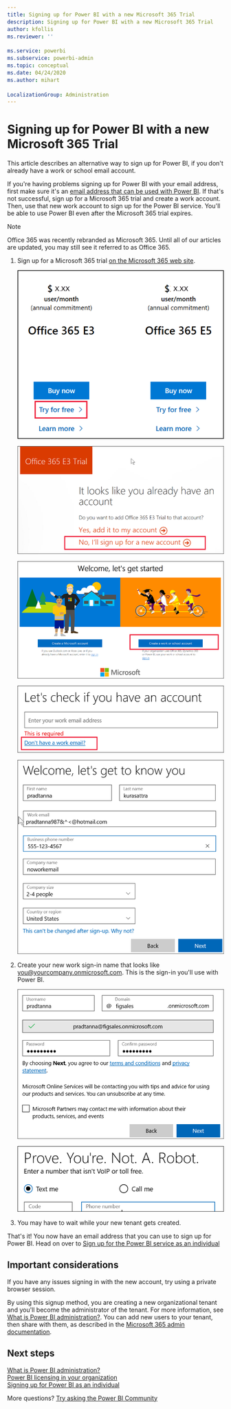 ```yaml
---
title: Signing up for Power BI with a new Microsoft 365 Trial
description: Signing up for Power BI with a new Microsoft 365 Trial
author: kfollis
ms.reviewer: ''

ms.service: powerbi
ms.subservice: powerbi-admin
ms.topic: conceptual
ms.date: 04/24/2020
ms.author: mihart

LocalizationGroup: Administration
---
```


# Signing up for Power BI with a new Microsoft 365 Trial

This article describes an alternative way to sign up for Power BI, if you don't already have a work or school email account. 

If you're having problems signing up for Power BI with your email address, first make sure it's an [email address that can be used with Power BI](service-self-service-signup-for-power-bi.md#supported-email-addresses). If that's not successful, sign up for a Microsoft 365 trial and create a work account. Then, use that new work account to sign up for the Power BI service. You'll be able to use Power BI even after the Microsoft 365 trial expires.

> [!NOTE]
> Office 365 was recently rebranded as Microsoft 365. Until all of our articles are updated, you may still see it referred to as Office 365.

1. Sign up for a Microsoft 365 trial [on the Microsoft 365 web site](https://www.microsoft.com/en-us/microsoft-365/business/compare-more-office-365-for-business-plans).

    ![welcome page](media/service-admin-signing-up-for-power-bi-with-a-new-office-365-trial/power-bi-try-now.png)

    ![Choose to sign up for new account](media/service-admin-signing-up-for-power-bi-with-a-new-office-365-trial/power-bi-existing.png)

    ![create work or school account](media/service-admin-signing-up-for-power-bi-with-a-new-office-365-trial/power-bi-create-email.png)

    ![Choose to sign up for new account](media/service-admin-signing-up-for-power-bi-with-a-new-office-365-trial/power-bi-no-email.png)

    ![enter your contact info](media/service-admin-signing-up-for-power-bi-with-a-new-office-365-trial/power-bi-welcome-you.png)

    

1. Create your new work sign-in name that looks like you@yourcompany.onmicrosoft.com. This is the sign-in you'll use with Power BI.

    ![create work address](media/service-admin-signing-up-for-power-bi-with-a-new-office-365-trial/power-bi-create-address.png)

    ![get code by text](media/service-admin-signing-up-for-power-bi-with-a-new-office-365-trial/power-bi-robot.png)    

1. You may have to wait while your new tenant gets created. 

That's it!  You now have an email address that you can use to sign up for Power BI. Head on over to [Sign up for the Power BI service as an individual](service-self-service-signup-for-power-bi.md)





## Important considerations
If you have any issues signing in with the new account, try using a private browser session.    

By using this signup method, you are creating a new organizational tenant and you'll become the administrator of the tenant. For more information, see [What is Power BI administration?](service-admin-administering-power-bi-in-your-organization.md). You can add new users to your tenant, then share with them, as described in the [Microsoft 365 admin documentation](https://support.office.com/en-sg/article/Add-users-individually-to-Office-365---Admin-Help-1970f7d6-03b5-442f-b385-5880b9c256ec).

## Next steps

[What is Power BI administration?](service-admin-administering-power-bi-in-your-organization.md)  
[Power BI licensing in your organization](service-admin-licensing-organization.md)  
[Signing up for Power BI as an individual](service-self-service-signup-for-power-bi.md)

More questions? [Try asking the Power BI Community](https://community.powerbi.com/)